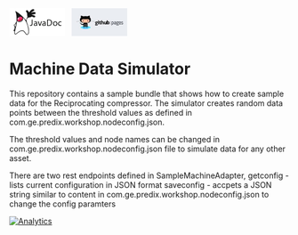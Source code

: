 <a href="../../../../pages/adoption/predix-machine-template-adapter-simulator/javadocs/index.html" target="_blank" >
	<img height="50px" width="100px" src="images/javadoc.png" alt="view javadoc"></a>
&nbsp;
<a href="../../../../pages/adoption/predix-machine-template-adapter-simulator" target="_blank">
	<img height="50px" width="100px" src="images/pages.jpg" alt="view github pages">
</a>

# Machine Data Simulator

This repository contains a sample bundle that shows how to create sample data for the Reciprocating compressor. 
The simulator creates random data points between the threshold values as defined in com.ge.predix.workshop.nodeconfig.json. 

The threshold values and node names can be changed in com.ge.predix.workshop.nodeconfig.json file to simulate data for any other asset.

There are two rest endpoints defined in SampleMachineAdapter, 
	getconfig - lists current configuration in JSON format
	saveconfig - accpets a JSON string similar to content in com.ge.predix.workshop.nodeconfig.json to change the config paramters

[![Analytics](https://ga-beacon.appspot.com/UA-82773213-1/predix-machine-template-adapter-simulator/readme?pixel)](https://github.com/PredixDev)
